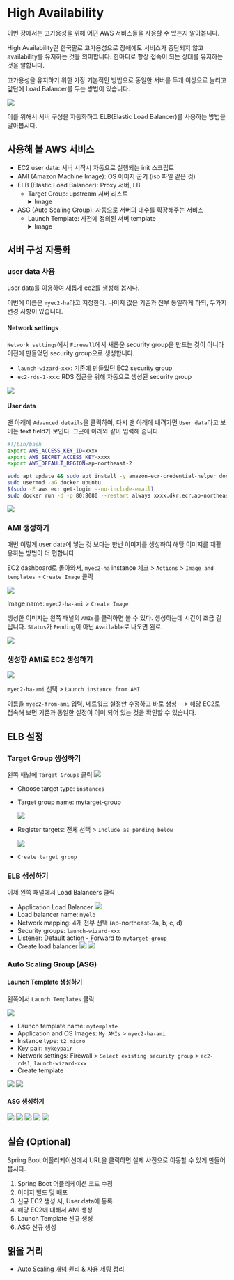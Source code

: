 # High Availability

이번 장에서는 고가용성을 위해 어떤 AWS 서비스들을 사용할 수 있는지 알아봅니다.

High Availability란 한국말로 고가용성으로 장애에도 서비스가 중단되지 않고 availability를 유지하는 것을 의미합니다.
한마디로 항상 접속이 되는 상태를 유지하는 것을 말합니다.

고가용성을 유지하기 위한 가장 기본적인 방법으로 동일한 서버를 두개 이상으로 늘리고 앞단에 Load Balancer를 두는 방법이 있습니다.

![](01.png)

이를 위해서 서버 구성을 자동화하고 ELB(Elastic Load Balancer)를 사용하는 방법을 알아봅시다.


## 사용해 볼 AWS 서비스

- EC2 user data: 서버 시작시 자동으로 실행되는 init 스크립트
- AMI (Amazon Machine Image): OS 이미지 굽기 (iso 파일 같은 것)
- ELB (Elastic Load Balancer): Proxy 서버, LB
	- Target Group: upstream 서버 리스트 <details><summary>Image</summary><img src="14.png" alt="" style="max-width: 100%;"></details>
- ASG (Auto Scaling Group): 자동으로 서버의 대수를 확장해주는 서비스
	- Launch Template: 사전에 정의된 서버 template <details><summary>Image</summary><img src="15.png" alt="" style="max-width: 100%;"></details>

## 서버 구성 자동화

### user data 사용

user data를 이용하여 새롭게 ec2를 생성해 봅시다.

이번에 이름은 `myec2-ha`라고 지정한다. 나머지 값은 기존과 전부 동일하게 하되, 두가지 변경 사항이 있습니다.


#### Network settings

`Network settings`에서 `Firewall`에서 새롭운 security group을 만드는 것이 아니라 이전에 만들었던 security group으로 생성합니다.

- `launch-wizard-xxx`: 기존에 만들었던 EC2 security group
- `ec2-rds-1-xxx`: RDS 접근을 위해 자동으로 생성된 security group

![](02.png)

#### User data

맨 아래에 `Advanced details`을 클릭하여, 다시 맨 아래에 내려가면 `User data`라고 보이는 text field가 보인다. 그곳에 아래와 같이 입력해 줍니다.

```bash
#!/bin/bash
export AWS_ACCESS_KEY_ID=xxxx
export AWS_SECRET_ACCESS_KEY=xxxx
export AWS_DEFAULT_REGION=ap-northeast-2

sudo apt update && sudo apt install -y amazon-ecr-credential-helper docker.io awscli
sudo usermod -aG docker ubuntu
$(sudo -E aws ecr get-login --no-include-email)
sudo docker run -d -p 80:8080 --restart always xxxx.dkr.ecr.ap-northeast-2.amazonaws.com/yctech-aws
```

![](03.png)

### AMI 생성하기

매번 이렇게 user data에 넣는 것 보다는 한번 이미지를 생성하여 해당 이미지를 재활용하는 방법이 더 편합니다.

EC2 dashboard로 돌아와서, `myec2-ha` instance 체크 > `Actions` > `Image and templates` > `Create Image` 클릭

![](05.png)

Image name: `myec2-ha-ami` > `Create Image`

생성한 이미지는 왼쪽 패널의 `AMIs`를 클릭하면 볼 수 있다. 생성하는데 시간이 조금 걸립니다. `Status`가 `Pending`이 아닌 `Available`로 나오면 완료.

![](06.png)

### 생성한 AMI로 EC2 생성하기

![](07.png)

`myec2-ha-ami` 선택 > `Launch instance from AMI`

이름을 `myec2-from-ami` 입력, 네트워크 설정만 수정하고 바로 생성 --> 해당 EC2로 접속해 보면 기존과 동일한 설정이 이미 되어 있는 것을 확인할 수 있습니다.

## ELB 설정

### Target Group 생성하기

왼쪽 패널에 `Target Groups` 클릭
![](08.png)

- Choose target type: `instances`
- Target group name: mytarget-group
	
	![](09.png)
- Register targets: 전체 선택 > `Include as pending below`
	
	![](10.png)
- `Create target group`

### ELB 생성하기

이제 왼쪽 패널에서 Load Balancers 클릭

- Application Load Balancer
	![](11.png)
- Load balancer name: `myelb`
- Network mapping: 4개 전부 선택 (ap-northeast-2a, b, c, d)
- Security groups: `launch-wizard-xxx`
- Listener: Default action - Forward to `mytarget-group`
- Create load balancer
	![](12.png)
	![](13.png)

### Auto Scaling Group (ASG)

#### Launch Template 생성하기

왼쪽에서 `Launch Templates` 클릭

![](asg/01.png)

- Launch template name: `mytemplate`
- Application and OS Images: `My AMIs` > `myec2-ha-ami`
- Instance type: `t2.micro`
- Key pair: `mykeypair`
- Network settings: Firewall > `Select existing security group` > `ec2-rds1`, `launch-wizard-xxx`
- Create template

![](asg/02.png)
![](asg/03.png)

#### ASG 생성하기

![](asg/04.png)
![](asg/05.png)
![](asg/06.png)
![](asg/07.png)
![](asg/08.png)


## 실습 (Optional)

Spring Boot 어플리케이션에서 URL을 클릭하면 실제 사진으로 이동할 수 있게 만들어 봅시다.

1. Spring Boot 어플리케이션 코드 수정
2. 이미지 빌드 및 배포
3. 신규 EC2 생성 시, User data에 등록
4. 해당 EC2에 대해서 AMI 생성
5. Launch Template 신규 생성
6. ASG 신규 생성

## 읽을 거리

- [Auto Scaling 개념 원리 & 사용 세팅 정리](https://inpa.tistory.com/entry/AWS-%F0%9F%93%9A-EC2-%EC%98%A4%ED%86%A0-%EC%8A%A4%EC%BC%80%EC%9D%BC%EB%A7%81-ELB-%EB%A1%9C%EB%93%9C-%EB%B0%B8%EB%9F%B0%EC%84%9C-%EA%B0%9C%EB%85%90-%EA%B5%AC%EC%B6%95-%EC%84%B8%ED%8C%85-%F0%9F%92%AF-%EC%A0%95%EB%A6%AC)